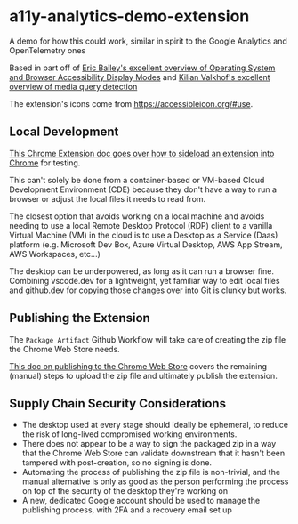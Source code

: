 # a11y-analytics-demo-extension

A demo for how this could work, similar in spirit to the Google Analytics and OpenTelemetry ones

Based in part off of [Eric Bailey's excellent overview of Operating System and Browser Accessibility Display Modes](https://www.a11yproject.com/posts/operating-system-and-browser-accessibility-display-modes/) and [Kilian Valkhof's excellent overview of media query detection](https://kilianvalkhof.com/2021/web/detecting-media-query-support-in-css-and-javascript/)

The extension's icons come from https://accessibleicon.org/#use.

## Local Development

[This Chrome Extension doc goes over how to sideload an extension into Chrome](https://developer.chrome.com/docs/extensions/mv3/getstarted/development-basics/#load-unpacked) for testing.

This can't solely be done from a container-based or VM-based Cloud Development Environment (CDE) because they don't have a way to run a browser or adjust the local files it needs to read from.

The closest option that avoids working on a local machine and avoids needing to use a local Remote Desktop Protocol (RDP) client to a vanilla Virtual Machine (VM) in the cloud is to use a Desktop as a Service (Daas) platform (e.g. Microsoft Dev Box, Azure Virtual Desktop, AWS App Stream, AWS Workspaces, etc...)

The desktop can be underpowered, as long as it can run a browser fine. Combining vscode.dev for a lightweight, yet familiar way to edit local files and github.dev for copying those changes over into Git is clunky but works.

## Publishing the Extension

The `Package Artifact` Github Workflow will take care of creating the zip file the Chrome Web Store needs.

[This doc on publishing to the Chrome Web Store](https://developer.chrome.com/docs/webstore/publish/) covers the remaining (manual) steps to upload the zip file and ultimately publish the extension.

## Supply Chain Security Considerations

- The desktop used at every stage should ideally be ephemeral, to reduce the risk of long-lived compromised working environments.
- There does not appear to be a way to sign the packaged zip in a way that the Chrome Web Store can validate downstream that it hasn't been tampered with post-creation, so no signing is done.
- Automating the process of publishing the zip file is non-trivial, and the manual alternative is only as good as the person performing the process on top of the security of the desktop they're working on
- A new, dedicated Google account should be used to manage the publishing process, with 2FA and a recovery email set up

